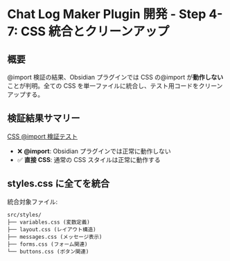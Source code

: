 # Chat Log Maker Plugin 開発 - Step 4-7: CSS 統合とクリーンアップ

## 概要

@import 検証の結果、Obsidian プラグインでは CSS の@import が**動作しない**ことが判明。全ての CSS を単一ファイルに統合し、テスト用コードをクリーンアップする。

## 検証結果サマリー

[CSS @import 検証テスト](./css-import-test.md)

- ❌ **@import**: Obsidian プラグインでは正常に動作しない
- ✅ **直接 CSS**: 通常の CSS スタイルは正常に動作する

## styles.css に全てを統合

統合対象ファイル:

```text
src/styles/
├── variables.css (変数定義)
├── layout.css (レイアウト構造)
├── messages.css (メッセージ表示)
├── forms.css (フォーム関連)
└── buttons.css (ボタン関連)
```
